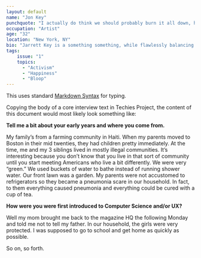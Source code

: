 ```yaml
---
layout: default
name: "Jon Key"
punchquote: "I actually do think we should probably burn it all down, honestly. But I also think that it extends way past police brutality."
occupation: "Artist"
age: "32"
location: "New York, NY"
bio: "Jarrett Key is a something something, while flawlessly balancing x and y. Often, when bloops involved, he can floople the best of the dorples."
tags:
    issue: "1"
    topics:
      - "Activism"
      - "Happiness"
      - "Bloop"
---
```


This uses standard [Markdown Syntax](https://daringfireball.net/projects/markdown/syntax) for typing.

Copying the body of a core interview text in Techies Project, the content of this document would most likely look something like:

**Tell me a bit about your early years and where you come from.**

My family’s from a farming community in Haiti. When my parents moved to Boston in their mid twenties, they had children pretty immediately. At the time, me and my 3 siblings lived in mostly illegal communities. It’s interesting because you don’t know that you live in that sort of community until you start meeting Americans who live a bit differently. We were very “green.” We used buckets of water to bathe instead of running shower water. Our front lawn was a garden. My parents were not accustomed to refrigerators so they became a pneumonia scare in our household. In fact, to them everything caused pneumonia and everything could be cured with a cup of tea.

**How were you were first introduced to Computer Science and/or UX?**

Well my mom brought me back to the magazine HQ the following Monday and told me not to tell my father. In our household, the girls were very protected. I was supposed to go to school and get home as quickly as possible.

So on, so forth.
